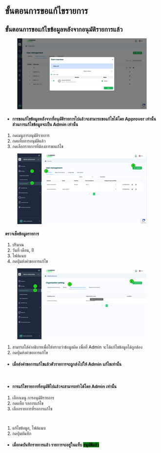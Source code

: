# ขั้นตอนการขอแก้ไขรายการ

## **ขั้นตอนการขอแก้ไขข้อมูลหลังจากอนุมัติรายการแล้ว**

<figure><img src="../../.gitbook/assets/image (7) (1) (1).png" alt=""><figcaption></figcaption></figure>

* #### การขอแก้ไขข้อมูลหลังจากที่อนุมัติรายการไปแล้วจะสามารถขอแก้ไขได้โดย Approver เท่านั้น ส่วนการแก้ไขข้อมูลจะเป็น Admin เท่านั้น

1. กดเมนูการอนุมัติรายการ
2. กดแท็บการอนุมัติแล้ว
3. กดเลือกรายการที่ต้องการขอแก้ไข



<figure><img src="../../.gitbook/assets/image (8) (1) (1).png" alt=""><figcaption></figcaption></figure>

#### ตรวจเช็คข้อมูลรายการ

1. ปริมาณ
2. วันที่ เดือน, ปี
3. ไฟล์แนบ
4. กดปุ่มส่งคำขอการแก้ไข



<figure><img src="../../.gitbook/assets/image (9) (1) (1).png" alt=""><figcaption></figcaption></figure>

1. สามารถใส่คำอธิบายเพื่อให้ทราบว่าข้อมูลผิด เพื่อที่ Admin จะได้แก้ไขข้อมูลได้ถูกต้อง
2. กดปุ่มส่งคำขอการแก้ไข

* #### เมื่อส่งคำขอการแก้ไขแล้วตัวรายการจะถูกส่งไปให้ Admin แก้ไขเท่านั้น



<figure><img src="../../.gitbook/assets/image (10) (1) (1).png" alt=""><figcaption></figcaption></figure>

* #### การแก้ไขรายการที่อนุมัติไปแล้วจะสามารถทำได้โดย Admin เท่านั้น

1. เลือกเมนู การอนุมัติรายการ
2. กดแท็บ รอการแก้ไข
3. เลือกรายการที่รอการแก้ไข



<figure><img src="../../.gitbook/assets/image (11) (1) (1).png" alt=""><figcaption></figcaption></figure>

1. แก้ไขข้อมูล, ไฟล์แนบ
2. กดปุ่มบันทึก

* #### เมื่อกดบันทึกรายการแล้ว รายการจะอยู่ในแท็บ <mark style="background-color:green;">อนุมัติแล้ว</mark>
